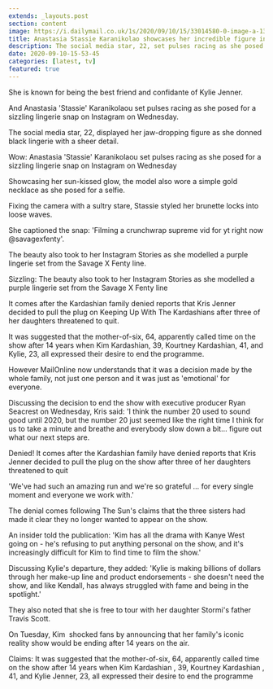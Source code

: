 ```yaml
---
extends: _layouts.post
section: content
image: https://i.dailymail.co.uk/1s/2020/09/10/15/33014580-0-image-a-137_1599748994888.jpg 
title: Anastasia Stassie Karanikolao showcases her incredible figure in black lingerie 
description: The social media star, 22, set pulses racing as she posed for a sizzling lingerie snap on Instagram on Wednesday. 
date: 2020-09-10-15-53-45 
categories: [latest, tv] 
featured: true 
--- 
```

She is known for being the best friend and confidante of Kylie Jenner.

And Anastasia 'Stassie' Karanikolaou set pulses racing as she posed for a sizzling lingerie snap on Instagram on Wednesday.

The social media star, 22, displayed her jaw-dropping figure as she donned black lingerie with a sheer detail.

Wow: Anastasia 'Stassie' Karanikolaou set pulses racing as she posed for a sizzling lingerie snap on Instagram on Wednesday

Showcasing her sun-kissed glow, the model also wore a simple gold necklace as she posed for a selfie.

Fixing the camera with a sultry stare, Stassie styled her brunette locks into loose waves.

She captioned the snap: 'Filming a crunchwrap supreme vid for yt right now @savagexfenty'. 

The beauty also took to her Instagram Stories as she modelled a purple lingerie set from the Savage X Fenty line. 

Sizzling: The beauty also took to her Instagram Stories as she modelled a purple lingerie set from the Savage X Fenty line 

It comes after the Kardashian family denied reports that Kris Jenner decided to pull the plug on Keeping Up With The Kardashians after three of her daughters threatened to quit. 

It was suggested that the mother-of-six, 64, apparently called time on the show after 14 years when Kim Kardashian, 39, Kourtney Kardashian, 41, and Kylie, 23, all expressed their desire to end the programme.

However MailOnline now understands that it was a decision made by the whole family, not just one person and it was just as 'emotional' for everyone.

Discussing the decision to end the show with executive producer Ryan Seacrest on Wednesday, Kris said: 'I think the number 20 used to sound good until 2020, but the number 20 just seemed like the right time I think for us to take a minute and breathe and everybody slow down a bit… figure out what our next steps are.

Denied! It comes after the Kardashian family have denied reports that Kris Jenner decided to pull the plug on the show after three of her daughters threatened to quit

'We've had such an amazing run and we're so grateful … for every single moment and everyone we work with.' 

The denial comes following The Sun's claims that the three sisters had made it clear they no longer wanted to appear on the show.

An insider told the publication: 'Kim has all the drama with Kanye West going on - he's refusing to put anything personal on the show, and it's increasingly difficult for Kim to find time to film the show.'

Discussing Kylie's departure, they added: 'Kylie is making billions of dollars through her make-up line and product endorsements - she doesn't need the show, and like Kendall, has always struggled with fame and being in the spotlight.'

They also noted that she is free to tour with her daughter Stormi's father Travis Scott.  

On Tuesday, Kim  shocked fans by announcing that her family's iconic reality show would be ending after 14 years on the air.

Claims: It was suggested that the mother-of-six, 64, apparently called time on the show after 14 years when Kim Kardashian , 39, Kourtney Kardashian , 41, and Kylie Jenner, 23, all expressed their desire to end the programme 

